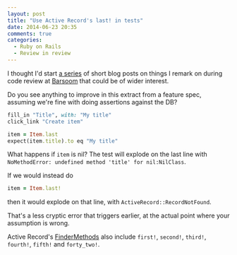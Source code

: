 ```yaml
---
layout: post
title: "Use Active Record's last! in tests"
date: 2014-06-23 20:35
comments: true
categories:
  - Ruby on Rails
  - Review in review
---
```


I thought I'd start [a series](/tag/review-in-review) of short blog posts on things I remark on during code review at [Barsoom](http://barsoom.se) that could be of wider interest.

Do you see anything to improve in this extract from a feature spec, assuming we're fine with doing assertions against the DB?

``` ruby
fill_in "Title", with: "My title"
click_link "Create item"

item = Item.last
expect(item.title).to eq "My title"
```

What happens if `item` is nil? The test will explode on the last line with `NoMethodError: undefined method 'title' for nil:NilClass`.

If we would instead do

``` ruby
item = Item.last!
```

then it would explode on that line, with `ActiveRecord::RecordNotFound`.

That's a less cryptic error that triggers earlier, at the actual point where your assumption is wrong.

Active Record's [FinderMethods](http://api.rubyonrails.org/classes/ActiveRecord/FinderMethods.html) also include `first!`, `second!`, `third!`, `fourth!`, `fifth!` and `forty_two!`.
